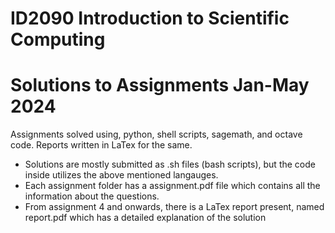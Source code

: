 # ID2090 Introduction to Scientific Computing

# Solutions to Assignments Jan-May 2024

Assignments solved using, python, shell scripts, sagemath, and octave code. Reports written in LaTex for the same.
- Solutions are mostly submitted as .sh files (bash scripts), but the code inside utilizes the above mentioned langauges.
- Each assignment folder has a assignment.pdf file which contains all the information about the questions.
- From assignment 4 and onwards, there is a LaTex report present, named report.pdf which has a detailed explanation of the solution

